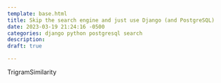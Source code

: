 ```yaml
---
template: base.html
title: Skip the search engine and just use Django (and PostgreSQL)
date: 2023-03-19 21:24:16 -0500
categories: django python postgresql search
description: 
draft: true

---
```


TrigramSimilarity

## 